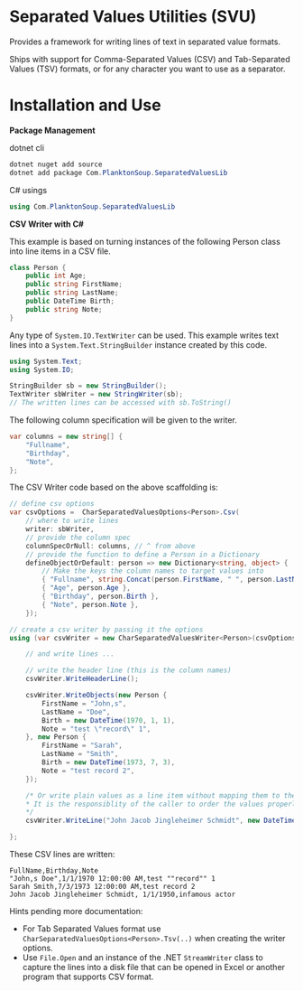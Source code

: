 # Separated Values Utilities (SVU)

Provides a framework for writing lines of text in separated value formats. 

Ships with support for Comma-Separated Values (CSV) and Tab-Separated Values (TSV) formats, or for any  character you want to use as a separator.

# Installation and Use

**Package Management**

dotnet cli
```powershell
dotnet nuget add source  
dotnet add package Com.PlanktonSoup.SeparatedValuesLib
```

C# usings
```C#
using Com.PlanktonSoup.SeparatedValuesLib
```

**CSV Writer with C#**

This example is based on turning instances of the following Person class into line items in a CSV file.

```C#
class Person {
    public int Age;
    public string FirstName;
    public string LastName;
    public DateTime Birth;
    public string Note;
}
```

Any type of `System.IO.TextWriter` can be used. 
This example writes text lines into a `System.Text.StringBuilder` instance created by this code.

```C#
using System.Text;
using System.IO;

StringBuilder sb = new StringBuilder();
TextWriter sbWriter = new StringWriter(sb);
// The written lines can be accessed with sb.ToString()
```

The following column specification will be given to the writer.

```C#
var columns = new string[] {
    "Fullname",
    "Birthday",
    "Note",
};
```

The CSV Writer code based on the above scaffolding is:

```C#
// define csv options
var csvOptions =  CharSeparatedValuesOptions<Person>.Csv(
    // where to write lines
    writer: sbWriter,
    // provide the column spec
    columnSpecOrNull: columns, // ^ from above
    // provide the function to define a Person in a Dictionary
    defineObjectOrDefault: person => new Dictionary<string, object> {
        // Make the keys the column names to target values into
        { "Fullname", string.Concat(person.FirstName, " ", person.LastName).Trim() },
        { "Age", person.Age },
        { "Birthday", person.Birth },
        { "Note", person.Note },
    });

// create a csv writer by passing it the options
using (var csvWriter = new CharSeparatedValuesWriter<Person>(csvOptions)) {

    // and write lines ...

    // write the header line (this is the column names)
    csvWriter.WriteHeaderLine();

    csvWriter.WriteObjects(new Person {
        FirstName = "John,s",
        LastName = "Doe",
        Birth = new DateTime(1970, 1, 1),
        Note = "test \"record\" 1",
    }, new Person {
        FirstName = "Sarah",
        LastName = "Smith",
        Birth = new DateTime(1973, 7, 3),
        Note = "test record 2",
    });

    /* Or write plain values as a line item without mapping them to the column names.
    * It is the responsiblity of the caller to order the values properly
    */
    csvWriter.WriteLine("John Jacob Jingleheimer Schmidt", new DateTime(1950, 1, 1), "infamous person");

};
```

These CSV lines are written:

```text
FullName,Birthday,Note
"John,s Doe",1/1/1970 12:00:00 AM,test ""record"" 1
Sarah Smith,7/3/1973 12:00:00 AM,test record 2
John Jacob Jingleheimer Schmidt, 1/1/1950,infamous actor
```

Hints pending more documentation:

* For Tab Separated Values format use `CharSeparatedValuesOptions<Person>.Tsv(..)` when creating the writer options.
* Use `File.Open` and an instance of the .NET `StreamWriter` class to capture the lines into a disk file that can be opened in Excel or another program that supports CSV format.

